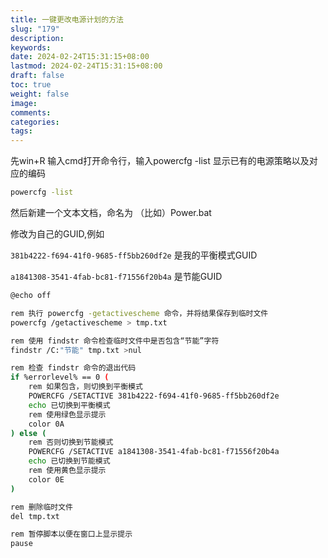 ```yaml
---
title: 一键更改电源计划的方法
slug: "179"
description: 
keywords: 
date: 2024-02-24T15:31:15+08:00
lastmod: 2024-02-24T15:31:15+08:00
draft: false
toc: true
weight: false
image: 
comments: 
categories: 
tags:
---
```



先win+R 输入cmd打开命令行，输入powercfg -list 显示已有的电源策略以及对应的编码

```bash
powercfg -list
```

然后新建一个文本文档，命名为 （比如）Power.bat

修改为自己的GUID,例如

`381b4222-f694-41f0-9685-ff5bb260df2e` 是我的平衡模式GUID

`a1841308-3541-4fab-bc81-f71556f20b4a` 是节能GUID

```bash
@echo off

rem 执行 powercfg -getactivescheme 命令，并将结果保存到临时文件
powercfg /getactivescheme > tmp.txt

rem 使用 findstr 命令检查临时文件中是否包含“节能”字符
findstr /C:"节能" tmp.txt >nul

rem 检查 findstr 命令的退出代码
if %errorlevel% == 0 (
    rem 如果包含，则切换到平衡模式
    POWERCFG /SETACTIVE 381b4222-f694-41f0-9685-ff5bb260df2e
    echo 已切换到平衡模式
    rem 使用绿色显示提示
    color 0A
) else (
    rem 否则切换到节能模式
    POWERCFG /SETACTIVE a1841308-3541-4fab-bc81-f71556f20b4a
    echo 已切换到节能模式
    rem 使用黄色显示提示
    color 0E
)

rem 删除临时文件
del tmp.txt

rem 暂停脚本以便在窗口上显示提示
pause

```